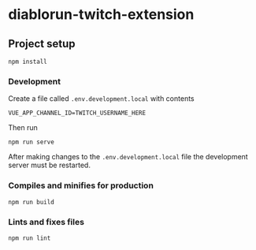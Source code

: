 # diablorun-twitch-extension

## Project setup
```
npm install
```

### Development

Create a file called `.env.development.local` with contents
```
VUE_APP_CHANNEL_ID=TWITCH_USERNAME_HERE
```
Then run
```
npm run serve
```

After making changes to the `.env.development.local` file the development server must be restarted.

### Compiles and minifies for production
```
npm run build
```

### Lints and fixes files
```
npm run lint
```
